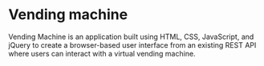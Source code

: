 # Vending machine

Vending Machine is an application built using HTML, CSS, JavaScript, and jQuery to create a browser-based user interface from an existing REST API where users can interact with a virtual vending machine.
